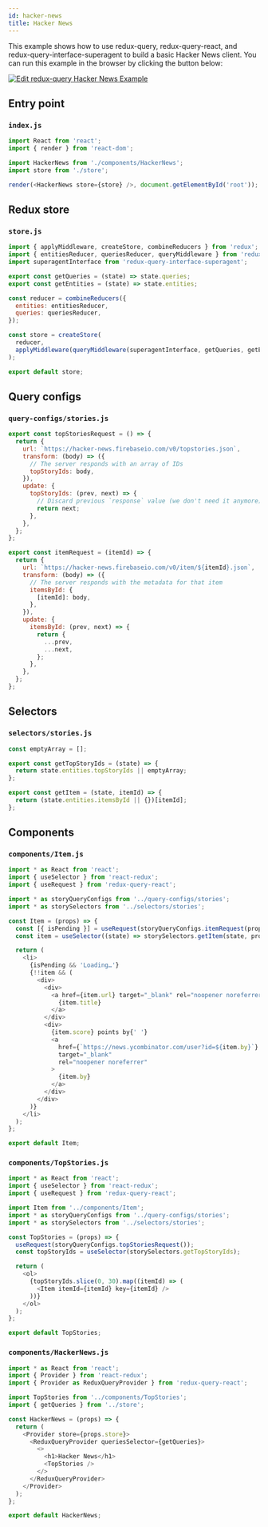 ```yaml
---
id: hacker-news
title: Hacker News
---
```


This example shows how to use redux-query, redux-query-react, and redux-query-interface-superagent to build a basic Hacker News client. You can run this example in the browser by clicking the button below:

[![Edit redux-query Hacker News Example](https://codesandbox.io/static/img/play-codesandbox.svg)](https://codesandbox.io/s/trusting-wilson-ndyzf?fontsize=14)

## Entry point

### `index.js`

```javascript
import React from 'react';
import { render } from 'react-dom';

import HackerNews from './components/HackerNews';
import store from './store';

render(<HackerNews store={store} />, document.getElementById('root'));
```

## Redux store

### `store.js`

```javascript
import { applyMiddleware, createStore, combineReducers } from 'redux';
import { entitiesReducer, queriesReducer, queryMiddleware } from 'redux-query';
import superagentInterface from 'redux-query-interface-superagent';

export const getQueries = (state) => state.queries;
export const getEntities = (state) => state.entities;

const reducer = combineReducers({
  entities: entitiesReducer,
  queries: queriesReducer,
});

const store = createStore(
  reducer,
  applyMiddleware(queryMiddleware(superagentInterface, getQueries, getEntities)),
);

export default store;
```

## Query configs

### `query-configs/stories.js`

```javascript
export const topStoriesRequest = () => {
  return {
    url: `https://hacker-news.firebaseio.com/v0/topstories.json`,
    transform: (body) => ({
      // The server responds with an array of IDs
      topStoryIds: body,
    }),
    update: {
      topStoryIds: (prev, next) => {
        // Discard previous `response` value (we don't need it anymore).
        return next;
      },
    },
  };
};

export const itemRequest = (itemId) => {
  return {
    url: `https://hacker-news.firebaseio.com/v0/item/${itemId}.json`,
    transform: (body) => ({
      // The server responds with the metadata for that item
      itemsById: {
        [itemId]: body,
      },
    }),
    update: {
      itemsById: (prev, next) => {
        return {
          ...prev,
          ...next,
        };
      },
    },
  };
};
```

## Selectors

### `selectors/stories.js`

```javascript
const emptyArray = [];

export const getTopStoryIds = (state) => {
  return state.entities.topStoryIds || emptyArray;
};

export const getItem = (state, itemId) => {
  return (state.entities.itemsById || {})[itemId];
};
```

## Components

### `components/Item.js`

```javascript
import * as React from 'react';
import { useSelector } from 'react-redux';
import { useRequest } from 'redux-query-react';

import * as storyQueryConfigs from '../query-configs/stories';
import * as storySelectors from '../selectors/stories';

const Item = (props) => {
  const [{ isPending }] = useRequest(storyQueryConfigs.itemRequest(props.itemId));
  const item = useSelector((state) => storySelectors.getItem(state, props.itemId));

  return (
    <li>
      {isPending && 'Loading…'}
      {!!item && (
        <div>
          <div>
            <a href={item.url} target="_blank" rel="noopener noreferrer">
              {item.title}
            </a>
          </div>
          <div>
            {item.score} points by{' '}
            <a
              href={`https://news.ycombinator.com/user?id=${item.by}`}
              target="_blank"
              rel="noopener noreferrer"
            >
              {item.by}
            </a>
          </div>
        </div>
      )}
    </li>
  );
};

export default Item;
```

### `components/TopStories.js`

```javascript
import * as React from 'react';
import { useSelector } from 'react-redux';
import { useRequest } from 'redux-query-react';

import Item from '../components/Item';
import * as storyQueryConfigs from '../query-configs/stories';
import * as storySelectors from '../selectors/stories';

const TopStories = (props) => {
  useRequest(storyQueryConfigs.topStoriesRequest());
  const topStoryIds = useSelector(storySelectors.getTopStoryIds);

  return (
    <ol>
      {topStoryIds.slice(0, 30).map((itemId) => (
        <Item itemId={itemId} key={itemId} />
      ))}
    </ol>
  );
};

export default TopStories;
```

### `components/HackerNews.js`

```javascript
import * as React from 'react';
import { Provider } from 'react-redux';
import { Provider as ReduxQueryProvider } from 'redux-query-react';

import TopStories from '../components/TopStories';
import { getQueries } from '../store';

const HackerNews = (props) => {
  return (
    <Provider store={props.store}>
      <ReduxQueryProvider queriesSelector={getQueries}>
        <>
          <h1>Hacker News</h1>
          <TopStories />
        </>
      </ReduxQueryProvider>
    </Provider>
  );
};

export default HackerNews;
```
